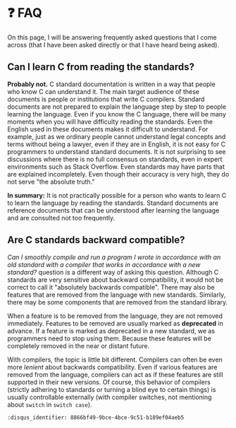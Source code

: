 # ❓ FAQ

On this page, I will be answering frequently asked questions that I come across
(that I have been asked directly or that I have heard being asked).

## Can I learn C from reading the standards?

**Probably not.** C standard documentation is written in a way that people who
know C can understand it. The main target audience of these documents is people
or institutions that write C compilers. Standard documents are not prepared to
explain the language step by step to people learning the language. Even if you
know the C language, there will be many moments when you will have difficulty
reading the standards. Even the English used in these documents makes it
difficult to understand. For example, just as we ordinary people cannot
understand legal concepts and terms without being a lawyer, even if they are in
English, it is not easy for C programmers to understand standard documents. It
is not surprising to see discussions where there is no full consensus on
standards, even in expert environments such as Stack Overflow. Even standards
may have parts that are explained incompletely. Even though their accuracy is
very high, they do not serve "the absolute truth."

**In summary:** It is not practically possible for a person who wants to learn C
to learn the language by reading the standards. Standard documents are reference
documents that can be understood after learning the language and are consulted
not too frequently.

## Are C standards backward compatible?

*Can I smoothly compile and run a program I wrote in accordance with an old
standard with a compiler that works in accordance with a new standard?* question
is a different way of asking this question. Although C standards are very
sensitive about backward compatibility, it would not be correct to call it
"absolutely backwards compatible". There may also be features that are removed
from the language with new standards. Similarly, there may be some components
that are removed from the standard library.

When a feature is to be removed from the language, they are not removed
immediately. Features to be removed are usually marked as **deprecated** in
advance. If a feature is marked as deprecated in a new standard, we as
programmers need to stop using them. Because these features will be completely
removed in the near or distant future.

With compilers, the topic is little bit different. Compilers can often be even
more *lenient* about backwards compatibility. Even if various features are
removed from the language, compilers can act as if these features are still
supported in their new versions. Of course, this behavior of compilers (strictly
adhering to standards or turning a blind eye to certain things) is usually
controllable externally (with compiler switches, not mentioning about `switch`
in `switch case`).

```{disqus}
:disqus_identifier: 8866bf49-9bce-4bce-9c51-b189ef04aeb5
```

